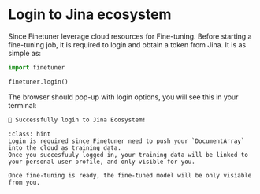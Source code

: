 # Login to Jina ecosystem

Since Finetuner leverage cloud resources for Fine-tuning.
Before starting a fine-tuning job,
it is required to login and obtain a token from Jina.
It is as simple as:

```python
import finetuner

finetuner.login()
```

The browser should pop-up with login options,
you will see this in your terminal:

```bash
🔐 Successfully login to Jina Ecosystem!
```

```{admonition} Why I need to login?
:class: hint
Login is required since Finetuner need to push your `DocumentArray` into the cloud as training data.
Once you succesfuuly logged in, your training data will be linked to your personal user profile, and only visible for you. 

Once fine-tuning is ready, the fine-tuned model will be only visiable from you.
```